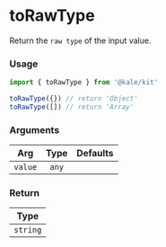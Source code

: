 # toRawType

Return the `raw type` of the input value.

### Usage

```ts
import { toRawType } from '@kale/kit'

toRawType({}) // return 'Object'
toRawType([]) // return 'Array'
```

### Arguments

| Arg     | Type  | Defaults |
| ------- | :---: | -------: |
| `value` | `any` |          |

### Return

|   Type   |
| :------: |
| `string` |
